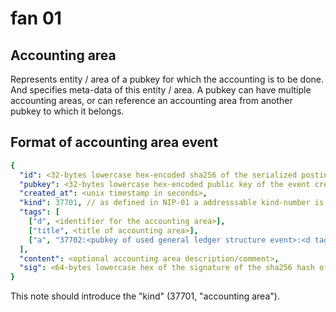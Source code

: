 # fan 01 

## Accounting area

Represents entity / area of a pubkey for which the accounting is to be done. And specifies meta-data of this entity / area.
A pubkey can have multiple accounting areas, or can reference an accounting area from another pubkey to which it belongs.

## Format of accounting area event

~~~yaml
{
  "id": <32-bytes lowercase hex-encoded sha256 of the serialized posting data>,
  "pubkey": <32-bytes lowercase hex-encoded public key of the event creator>,
  "created_at": <unix timestamp in seconds>,
  "kind": 37701, // as defined in NIP-01 a addresssable kind-number is used for this event-type
  "tags": [
    ["d", <identifier for the accounting area>],
    ["title", <title of accounting area>],
    ["a", "37702:<pubkey of used general ledger structure event>:<d tag value of used general ledger structure event>", <recommended relay URL, optional>],
  ],
  "content": <optional accounting area description/comment>,
  "sig": <64-bytes lowercase hex of the signature of the sha256 hash of the serialized event data, which is the same as the "id" field>
}
~~~

This note should introduce the "kind" \(37701, "accounting area"\).
